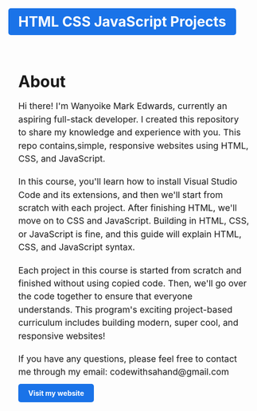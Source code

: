 # <a href="https://100jsprojects.com" style="background-color: #1a73e8; color: white; font-weight: bold; padding: 10px 20px; border-radius: 5px; text-decoration: none;">HTML CSS JavaScript Projects</a>

<div style="max-width: 600px; margin: 0 auto; padding: 20px;">
  <h1 style="font-size: 2rem; font-weight: bold; margin-bottom: 10px;">About</h1>
  <p style="font-size: 1.1rem; line-height: 1.5; margin-bottom: 20px;">Hi there! I'm Wanyoike Mark Edwards, currently an aspiring full-stack developer. I created this repository to share my knowledge and experience with you. This repo contains,simple, responsive websites using HTML, CSS, and JavaScript.</p>
  <p style="font-size: 1.1rem; line-height: 1.5; margin-bottom: 20px;">In this course, you'll learn how to install Visual Studio Code and its extensions, and then we'll start from scratch with each project. After finishing HTML, we'll move on to CSS and JavaScript. Building in HTML, CSS, or JavaScript is fine, and this guide will explain HTML, CSS, and JavaScript syntax.</p>
  <p style="font-size: 1.1rem; line-height: 1.5; margin-bottom: 20px;">Each project in this course is started from scratch and finished without using copied code. Then, we'll go over the code together to ensure that everyone understands. This program's exciting project-based curriculum includes building modern, super cool, and responsive websites!</p>
  <p style="font-size: 1.1rem; line-height: 1.5; margin-bottom: 20px;">If you have any questions, please feel free to contact me through my email: codewithsahand@gmail.com </p>
  <a href="https://100jsprojects.com"  style="background-color: #1a73e8; color: white; font-weight: bold; padding: 10px 20px; border-radius: 5px; text-decoration: none;">Visit my website</a>
</div>
